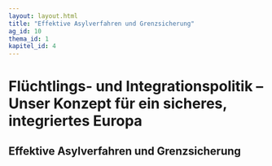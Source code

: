 ```yaml
---
layout: layout.html
title: "Effektive Asylverfahren und Grenzsicherung"
ag_id: 10
thema_id: 1
kapitel_id: 4
---
```


# Flüchtlings- und Integrationspolitik – Unser Konzept für ein sicheres, integriertes Europa

## Effektive Asylverfahren und Grenzsicherung
